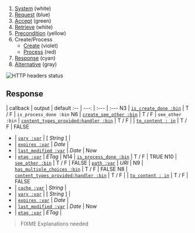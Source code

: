 1. [System](README_system.md) (white)
1. [Request](README_request.md) (blue)
1. [Accept](README_accept.md) (green)
1. [Retrieve](README_retrieve.md) (white)
1. [Precondition](README_precondition.md) (yellow)
1. Create/Process
    * [Create](README_create.md) (violet)
    * [Process](README_process.md) (red)
1. [Response](README_response.md) (cyan)
1. [Alternative](README_alternative.md) (gray)

![HTTP headers status](https://rawgithub.com/andreineculau/http-decision-diagram/master/v4/http-decision-diagram-v4.png)

## Response

 | callback | output | default
:-- | ---: | :--- | :---
N3 | [`is_create_done :bin`](#is_create_done-bin) | T / F | `is_process_done :bin`
N6 | [`create_see_other :bin`](#create_see_other-bin) | T / F | `see_other :bin`
 | [`content_types_provided:handler :bin`](#content_types_provided-handler-var) | T / F |
 | [`to_content : in`](#to_content--in) | T / F | FALSE
 - | [`vary :var`](#vary-var) | [ *String* ] |
 - | [`expires :var`](#vary-var) | *Date* |
 - | [`last_modified :var`](#last_modified-var) | *Date* | Now
 - | [`etag :var`](#etag-var) | *ETag* |
N14 | [`is_process_done :bin`](#is_process_done-bin) | T / F | TRUE
N10 | [`see_other :bin`](#see_other-bin) | T / F | FALSE
 | [`path :var`](#path-var) | *URI* |
N9 | [`has_multiple_choices :bin`](#has_multiple_choices-bin) | T / F | FALSE
N8 | [`content_types_provided:handler :bin`](#content_types_provided-handler-var) | T / F |
 | [`to_content : in`](#to_content--in) | T / F | FALSE
- | [`cache :var`](#cache-var) | *String* |
- | [`vary :var`](#vary-var) | [ *String* ] |
- | [`expires :var`](#vary-var) | *Date* |
- | [`last_modified :var`](#last_modified-var) | *Date* | Now
- | [`etag :var`](#etag-var) | *ETag* |

> FIXME Explanations needed
